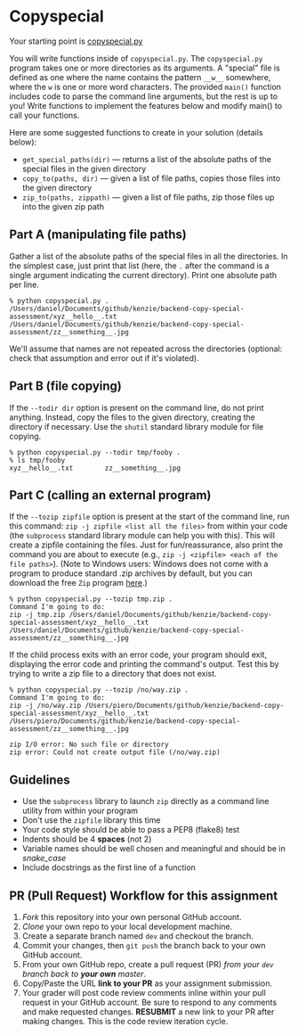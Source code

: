 Copyspecial
===========================

Your starting point is [copyspecial.py](./copyspecial.py)

You will write functions inside of `copyspecial.py`. The `copyspecial.py` program takes one or more directories as its arguments. A "special" file is defined as one where the name contains the pattern `__w__` somewhere, where the `w` is one or more word characters. The provided `main()` function includes code to parse the command line arguments, but the rest is up to you! Write functions to implement the features below and modify main() to call your functions.

Here are some suggested functions to create in your solution (details below):

*   `get_special_paths(dir)` &mdash; returns a list of the absolute paths of the special files in the given directory
*   `copy_to(paths, dir)` &mdash; given a list of file paths, copies those files into the given directory
*   `zip_to(paths, zippath)` &mdash; given a list of file paths, zip those files up into the given zip path

Part A (manipulating file paths)
--------------------------------

Gather a list of the absolute paths of the special files in all the directories. In the simplest case, just print that list (here, the `.` after the command is a single argument indicating the current directory). Print one absolute path per line.


    % python copyspecial.py .
    /Users/daniel/Documents/github/kenzie/backend-copy-special-assessment/xyz__hello__.txt
    /Users/daniel/Documents/github/kenzie/backend-copy-special-assessment/zz__something__.jpg


We'll assume that names are not repeated across the directories (optional: check that assumption and error out if it's violated).

Part B (file copying)
---------------------

If the `--todir dir` option is present on the command line, do not print anything. Instead, copy the files to the given directory, creating the directory if necessary. Use the `shutil` standard library module for file copying.

    % python copyspecial.py --todir tmp/fooby .
    % ls tmp/fooby
    xyz__hello__.txt        zz__something__.jpg

Part C (calling an external program)
------------------------------------

If the `--tozip zipfile` option is present at the start of the command line, run this command: `zip -j zipfile <list all the files>` from within your code (the `subprocess` standard library module can help you with this). This will create a zipfile containing the files. Just for fun/reassurance, also print the command you are about to execute (e.g., `zip -j <zipfile> <each of the file paths>`). (Note to Windows users: Windows does not come with a program to produce standard .zip archives by default, but you can download the free `Zip` program [here](http://infozip.sourceforge.net/Zip.html).)

    % python copyspecial.py --tozip tmp.zip .
    Command I'm going to do:  
    zip -j tmp.zip /Users/daniel/Documents/github/kenzie/backend-copy-special-assessment/xyz__hello__.txt /Users/daniel/Documents/github/kenzie/backend-copy-special-assessment/zz__something__.jpg

If the child process exits with an error code, your program should exit, displaying the error code and printing the command's output. Test this by trying to write a zip file to a directory that does not exist.

    % python copyspecial.py --tozip /no/way.zip .
    Command I'm going to do:  
    zip -j /no/way.zip /Users/piero/Documents/github/kenzie/backend-copy-special-assessment/xyz__hello__.txt /Users/piero/Documents/github/kenzie/backend-copy-special-assessment/zz__something__.jpg
    
    zip I/O error: No such file or directory
    zip error: Could not create output file (/no/way.zip)

## Guidelines
 - Use the `subprocess` library to launch `zip` directly as a command line utility from within your program
 - Don't use the `zipfile` library this time
 - Your code style should be able to pass a PEP8 (flake8) test
 - Indents should be 4 **spaces** (not 2)
 - Variable names should be well chosen and meaningful and should be in *snake_case*
 - Include docstrings as the first line of a function
 
## PR (Pull Request) Workflow for this assignment
1. *Fork* this repository into your own personal GitHub account.
2. *Clone* your own repo to your local development machine.
3. Create a separate branch named `dev` and checkout the branch.
5. Commit your changes, then `git push` the branch back to your own GitHub account.
5. From your own GitHub repo, create a pull request (PR) *from your `dev` branch back to **your own** master*.
6. Copy/Paste the URL **link to your PR** as your assignment submission.
7. Your grader will post code review comments inline within your pull request in your GitHub account. Be sure to respond to any comments and make requested changes. **RESUBMIT** a new link to your PR after making changes. This is the code review iteration cycle.
